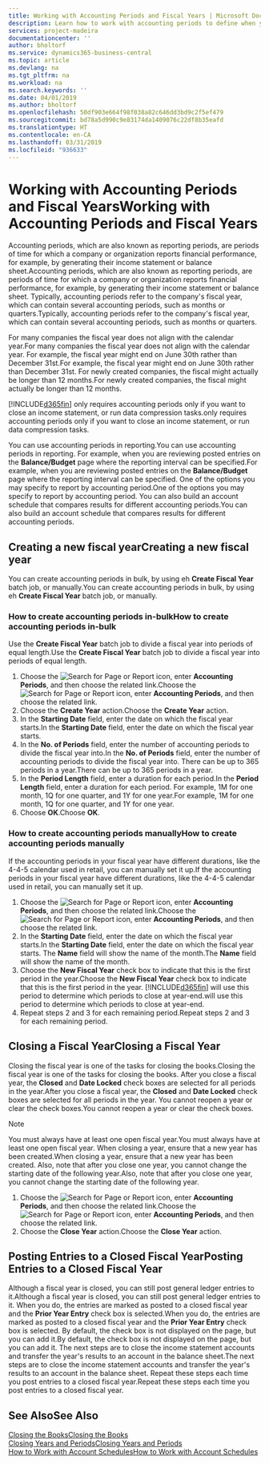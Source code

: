 ```yaml
---
title: Working with Accounting Periods and Fiscal Years | Microsoft Docs
description: Learn how to work with accounting periods to define when your company reports financial performance.
services: project-madeira
documentationcenter: ''
author: bholtorf
ms.service: dynamics365-business-central
ms.topic: article
ms.devlang: na
ms.tgt_pltfrm: na
ms.workload: na
ms.search.keywords: ''
ms.date: 04/01/2019
ms.author: bholtorf
ms.openlocfilehash: 50df903e664f98f038a82c646dd3bd9c2f5ef479
ms.sourcegitcommit: bd78a5d990c9e83174da1409076c22df8b35eafd
ms.translationtype: HT
ms.contentlocale: en-CA
ms.lasthandoff: 03/31/2019
ms.locfileid: "936633"
---
```

# <a name="working-with-accounting-periods-and-fiscal-years"></a><span data-ttu-id="f046a-103">Working with Accounting Periods and Fiscal Years</span><span class="sxs-lookup"><span data-stu-id="f046a-103">Working with Accounting Periods and Fiscal Years</span></span>
<span data-ttu-id="f046a-104">Accounting periods, which are also known as reporting periods, are periods of time for which a company or organization reports financial performance, for example, by generating their income statement or balance sheet.</span><span class="sxs-lookup"><span data-stu-id="f046a-104">Accounting periods, which are also known as reporting periods, are periods of time for which a company or organization reports financial performance, for example, by generating their income statement or balance sheet.</span></span> <span data-ttu-id="f046a-105">Typically, accounting periods refer to the company's fiscal year, which can contain several accounting periods, such as months or quarters.</span><span class="sxs-lookup"><span data-stu-id="f046a-105">Typically, accounting periods refer to the company's fiscal year, which can contain several accounting periods, such as months or quarters.</span></span>

<span data-ttu-id="f046a-106">For many companies the fiscal year does not align with the calendar year.</span><span class="sxs-lookup"><span data-stu-id="f046a-106">For many companies the fiscal year does not align with the calendar year.</span></span> <span data-ttu-id="f046a-107">For example, the fiscal year might end on June 30th rather than December 31st.</span><span class="sxs-lookup"><span data-stu-id="f046a-107">For example, the fiscal year might end on June 30th rather than December 31st.</span></span> <span data-ttu-id="f046a-108">For newly created companies, the fiscal might actually be longer than 12 months.</span><span class="sxs-lookup"><span data-stu-id="f046a-108">For newly created companies, the fiscal might actually be longer than 12 months.</span></span> 

[!INCLUDE[d365fin](includes/d365fin_md.md)] <span data-ttu-id="f046a-109">only requires accounting periods only if you want to close an income statement, or run data compression tasks.</span><span class="sxs-lookup"><span data-stu-id="f046a-109">only requires accounting periods only if you want to close an income statement, or run data compression tasks.</span></span> 

<span data-ttu-id="f046a-110">You can use accounting periods in reporting.</span><span class="sxs-lookup"><span data-stu-id="f046a-110">You can use accounting periods in reporting.</span></span> <span data-ttu-id="f046a-111">For example, when you are reviewing posted entries on the **Balance/Budget** page where the reporting interval can be specified.</span><span class="sxs-lookup"><span data-stu-id="f046a-111">For example, when you are reviewing posted entries on the **Balance/Budget** page where the reporting interval can be specified.</span></span> <span data-ttu-id="f046a-112">One of the options you may specify to report by accounting period.</span><span class="sxs-lookup"><span data-stu-id="f046a-112">One of the options you may specify to report by accounting period.</span></span> <span data-ttu-id="f046a-113">You can also build an account schedule that compares results for different accounting periods.</span><span class="sxs-lookup"><span data-stu-id="f046a-113">You can also build an account schedule that compares results for different accounting periods.</span></span>

## <a name="creating-a-new-fiscal-year"></a><span data-ttu-id="f046a-114">Creating a new fiscal year</span><span class="sxs-lookup"><span data-stu-id="f046a-114">Creating a new fiscal year</span></span>
<span data-ttu-id="f046a-115">You can create accounting periods in bulk, by using eh **Create Fiscal Year** batch job, or manually.</span><span class="sxs-lookup"><span data-stu-id="f046a-115">You can create accounting periods in bulk, by using eh **Create Fiscal Year** batch job, or manually.</span></span>

### <a name="how-to-create-accounting-periods-in-bulk"></a><span data-ttu-id="f046a-116">How to create accounting periods in-bulk</span><span class="sxs-lookup"><span data-stu-id="f046a-116">How to create accounting periods in-bulk</span></span>
<span data-ttu-id="f046a-117">Use the **Create Fiscal Year** batch job to divide a fiscal year into periods of equal length.</span><span class="sxs-lookup"><span data-stu-id="f046a-117">Use the **Create Fiscal Year** batch job to divide a fiscal year into periods of equal length.</span></span>  

1. <span data-ttu-id="f046a-118">Choose the ![Search for Page or Report](media/ui-search/search_small.png "Search for Page or Report icon") icon, enter **Accounting Periods**, and then choose the related link.</span><span class="sxs-lookup"><span data-stu-id="f046a-118">Choose the ![Search for Page or Report](media/ui-search/search_small.png "Search for Page or Report icon") icon, enter **Accounting Periods**, and then choose the related link.</span></span>  
2. <span data-ttu-id="f046a-119">Choose the **Create Year** action.</span><span class="sxs-lookup"><span data-stu-id="f046a-119">Choose the **Create Year** action.</span></span>  <!--What about the Scheduling option? Should we mention that? There's also the Report Output Type field...-->
3. <span data-ttu-id="f046a-120">In the **Starting Date** field, enter the date on which the fiscal year starts.</span><span class="sxs-lookup"><span data-stu-id="f046a-120">In the **Starting Date** field, enter the date on which the fiscal year starts.</span></span>  
4. <span data-ttu-id="f046a-121">In the **No. of Periods** field, enter the number of accounting periods to divide the fiscal year into.</span><span class="sxs-lookup"><span data-stu-id="f046a-121">In the **No. of Periods** field, enter the number of accounting periods to divide the fiscal year into.</span></span> <span data-ttu-id="f046a-122">There can be up to 365 periods in a year.</span><span class="sxs-lookup"><span data-stu-id="f046a-122">There can be up to 365 periods in a year.</span></span>  
5. <span data-ttu-id="f046a-123">In the **Period Length** field, enter a duration for each period.</span><span class="sxs-lookup"><span data-stu-id="f046a-123">In the **Period Length** field, enter a duration for each period.</span></span> <span data-ttu-id="f046a-124">For example, 1M for one month, 1Q for one quarter, and 1Y for one year.</span><span class="sxs-lookup"><span data-stu-id="f046a-124">For example, 1M for one month, 1Q for one quarter, and 1Y for one year.</span></span>  
6. <span data-ttu-id="f046a-125">Choose **OK**.</span><span class="sxs-lookup"><span data-stu-id="f046a-125">Choose **OK**.</span></span>  

### <a name="how-to-create-accounting-periods-manually"></a><span data-ttu-id="f046a-126">How to create accounting periods manually</span><span class="sxs-lookup"><span data-stu-id="f046a-126">How to create accounting periods manually</span></span>
<span data-ttu-id="f046a-127">If the accounting periods in your fiscal year have different durations, like the 4-4-5 calendar used in retail, you can manually set it up.</span><span class="sxs-lookup"><span data-stu-id="f046a-127">If the accounting periods in your fiscal year have different durations, like the 4-4-5 calendar used in retail, you can manually set it up.</span></span>  
  
1. <span data-ttu-id="f046a-128">Choose the ![Search for Page or Report](media/ui-search/search_small.png "Search for Page or Report icon") icon, enter **Accounting Periods**, and then choose the related link.</span><span class="sxs-lookup"><span data-stu-id="f046a-128">Choose the ![Search for Page or Report](media/ui-search/search_small.png "Search for Page or Report icon") icon, enter **Accounting Periods**, and then choose the related link.</span></span>  
2. <span data-ttu-id="f046a-129">In the **Starting Date** field, enter the date on which the fiscal year starts.</span><span class="sxs-lookup"><span data-stu-id="f046a-129">In the **Starting Date** field, enter the date on which the fiscal year starts.</span></span> <span data-ttu-id="f046a-130">The **Name** field will show the name of the month.</span><span class="sxs-lookup"><span data-stu-id="f046a-130">The **Name** field will show the name of the month.</span></span>  
3. <span data-ttu-id="f046a-131">Choose the **New Fiscal Year** check box to indicate that this is the first period in the year.</span><span class="sxs-lookup"><span data-stu-id="f046a-131">Choose the **New Fiscal Year** check box to indicate that this is the first period in the year.</span></span> [!INCLUDE[d365fin](includes/d365fin_md.md)] <span data-ttu-id="f046a-132">will use this period to determine which periods to close at year-end.</span><span class="sxs-lookup"><span data-stu-id="f046a-132">will use this period to determine which periods to close at year-end.</span></span>
4. <span data-ttu-id="f046a-133">Repeat steps 2 and 3 for each remaining period.</span><span class="sxs-lookup"><span data-stu-id="f046a-133">Repeat steps 2 and 3 for each remaining period.</span></span>  

## <a name="closing-a-fiscal-year"></a><span data-ttu-id="f046a-134">Closing a Fiscal Year</span><span class="sxs-lookup"><span data-stu-id="f046a-134">Closing a Fiscal Year</span></span>
<span data-ttu-id="f046a-135">Closing the fiscal year is one of the tasks for closing the books.</span><span class="sxs-lookup"><span data-stu-id="f046a-135">Closing the fiscal year is one of the tasks for closing the books.</span></span> <span data-ttu-id="f046a-136">After you close a fiscal year, the **Closed** and **Date Locked** check boxes are selected for all periods in the year.</span><span class="sxs-lookup"><span data-stu-id="f046a-136">After you close a fiscal year, the **Closed** and **Date Locked** check boxes are selected for all periods in the year.</span></span> <span data-ttu-id="f046a-137">You cannot reopen a year or clear the check boxes.</span><span class="sxs-lookup"><span data-stu-id="f046a-137">You cannot reopen a year or clear the check boxes.</span></span>

> [!NOTE]  
>  <span data-ttu-id="f046a-138">You must always have at least one open fiscal year.</span><span class="sxs-lookup"><span data-stu-id="f046a-138">You must always have at least one open fiscal year.</span></span> <span data-ttu-id="f046a-139">When closing a year, ensure that a new year has been created.</span><span class="sxs-lookup"><span data-stu-id="f046a-139">When closing a year, ensure that a new year has been created.</span></span> <span data-ttu-id="f046a-140">Also, note that after you close one year, you cannot change the starting date of the following year.</span><span class="sxs-lookup"><span data-stu-id="f046a-140">Also, note that after you close one year, you cannot change the starting date of the following year.</span></span>

1. <span data-ttu-id="f046a-141">Choose the ![Search for Page or Report](media/ui-search/search_small.png "Search for Page or Report icon") icon, enter **Accounting Periods**, and then choose the related link.</span><span class="sxs-lookup"><span data-stu-id="f046a-141">Choose the ![Search for Page or Report](media/ui-search/search_small.png "Search for Page or Report icon") icon, enter **Accounting Periods**, and then choose the related link.</span></span>  
2. <span data-ttu-id="f046a-142">Choose the **Close Year** action.</span><span class="sxs-lookup"><span data-stu-id="f046a-142">Choose the **Close Year** action.</span></span>  

## <a name="posting-entries-to-a-closed-fiscal-year"></a><span data-ttu-id="f046a-143">Posting Entries to a Closed Fiscal Year</span><span class="sxs-lookup"><span data-stu-id="f046a-143">Posting Entries to a Closed Fiscal Year</span></span>
<span data-ttu-id="f046a-144">Although a fiscal year is closed, you can still post general ledger entries to it.</span><span class="sxs-lookup"><span data-stu-id="f046a-144">Although a fiscal year is closed, you can still post general ledger entries to it.</span></span> <span data-ttu-id="f046a-145">When you do, the entries are marked as posted to a closed fiscal year and the **Prior Year Entry** check box is selected.</span><span class="sxs-lookup"><span data-stu-id="f046a-145">When you do, the entries are marked as posted to a closed fiscal year and the **Prior Year Entry** check box is selected.</span></span> <span data-ttu-id="f046a-146">By default, the check box is not displayed on the page, but you can add it.</span><span class="sxs-lookup"><span data-stu-id="f046a-146">By default, the check box is not displayed on the page, but you can add it.</span></span> <span data-ttu-id="f046a-147">The next steps are to close the income statement accounts and transfer the year's results to an account in the balance sheet.</span><span class="sxs-lookup"><span data-stu-id="f046a-147">The next steps are to close the income statement accounts and transfer the year's results to an account in the balance sheet.</span></span> <span data-ttu-id="f046a-148">Repeat these steps each time you post entries to a closed fiscal year.</span><span class="sxs-lookup"><span data-stu-id="f046a-148">Repeat these steps each time you post entries to a closed fiscal year.</span></span>

## <a name="see-also"></a><span data-ttu-id="f046a-149">See Also</span><span class="sxs-lookup"><span data-stu-id="f046a-149">See Also</span></span>
[<span data-ttu-id="f046a-150">Closing the Books</span><span class="sxs-lookup"><span data-stu-id="f046a-150">Closing the Books</span></span>](year-close-books.md)  
[<span data-ttu-id="f046a-151">Closing Years and Periods</span><span class="sxs-lookup"><span data-stu-id="f046a-151">Closing Years and Periods</span></span>](year-close-years-periods.md)  
[<span data-ttu-id="f046a-152">How to Work with Account Schedules</span><span class="sxs-lookup"><span data-stu-id="f046a-152">How to Work with Account Schedules</span></span>](bi-how-work-account-schedule.md)  
  





